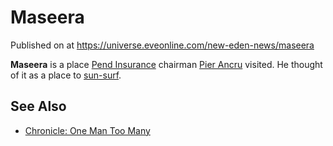 # Maseera
Published on  at https://universe.eveonline.com/new-eden-news/maseera

**Maseera** is a place [Pend Insurance](3MEqbUgJsCwlfehyXJFrFN)
chairman [Pier Ancru](2fdZpSsjWYSud97xTSA3k) visited. He thought of it
as a place to [sun-surf](5VhT3EdfUZDBXI6gukTeNy).

See Also
--------
- [Chronicle: One Man Too Many](1EoswLx2Cj8ztUuwV1WIFT)

